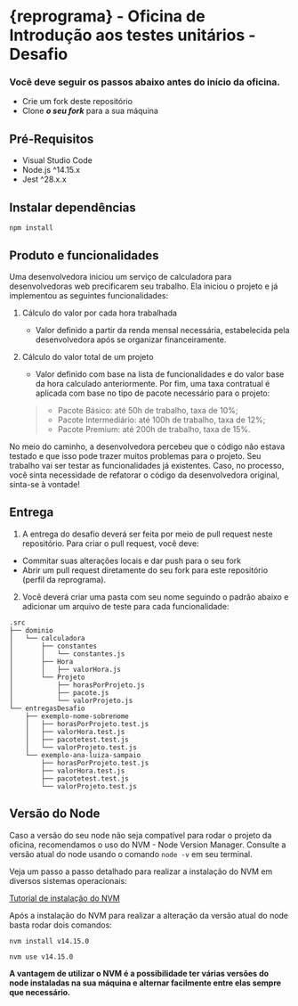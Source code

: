 # {reprograma} - Oficina de Introdução aos testes unitários - Desafio

### **Você deve seguir os passos abaixo antes do início da oficina.**
 - Crie um fork deste repositório
 - Clone **_o seu fork_** para a sua máquina

## Pré-Requisitos
  - Visual Studio Code
  - Node.js ^14.15.x
  - Jest ^28.x.x

## Instalar dependências

`npm install`

## Produto e funcionalidades
Uma desenvolvedora iniciou um serviço de calculadora para desenvolvedoras web precificarem seu trabalho. Ela iniciou o projeto e já implementou as seguintes funcionalidades:

  1. Cálculo do valor por cada  hora trabalhada
      - Valor definido a partir da renda mensal necessária, estabelecida pela desenvolvedora após se organizar financeiramente.

  2. Cálculo do valor total de um projeto
      - Valor definido com base na lista de funcionalidades e do valor base da hora calculado anteriormente. Por fim, uma taxa contratual é aplicada com base no tipo de pacote necessário para o projeto:
      > - Pacote Básico: até 50h de trabalho, taxa de 10%;
      > - Pacote Intermediário: até 100h de trabalho, taxa de 12%;
      > - Pacote Premium: até 200h de trabalho, taxa de 15%.

No meio do caminho, a desenvolvedora percebeu que o código não estava testado e que isso pode trazer muitos problemas para o projeto. Seu trabalho vai ser testar as funcionalidades já existentes. Caso, no processo, você sinta necessidade de refatorar o código da desenvolvedora original, sinta-se à vontade!

## Entrega
1. A entrega do desafio deverá ser feita por meio de pull request neste repositório. Para criar o pull request, você deve:
  - Commitar suas alterações locais e dar push para o seu fork
  - Abrir um pull request diretamente do seu fork para este repositório (perfil da reprograma).


2. Você deverá criar uma pasta com seu nome seguindo o padrão abaixo e adicionar um arquivo de teste para cada funcionalidade:
````
.src
├── dominio
│   └── calculadora
│       ├── constantes
│       │   └── constantes.js
│       ├── Hora
│       │   ├── valorHora.js
│       └── Projeto
│           ├── horasPorProjeto.js
│           ├── pacote.js
│           └── valorProjeto.js
└── entregasDesafio
    ├── exemplo-nome-sobrenome
    │   ├── horasPorProjeto.test.js
    │   ├── valorHora.test.js
    │   ├── pacotetest.test.js
    │   └── valorProjeto.test.js
    └── exemplo-ana-luiza-sampaio
        ├── horasPorProjeto.test.js
        ├── valorHora.test.js
        ├── pacotetest.test.js
        └── valorProjeto.test.js
````

## Versão do Node

Caso a versão do seu node não seja compatível para rodar o projeto da oficina, recomendamos o uso do NVM - Node Version Manager. 
Consulte a versão atual do node usando o comando `node -v` em seu terminal.

Veja um passo a passo detalhado para realizar a instalação do NVM em diversos sistemas operacionais: 

[Tutorial de instalação do NVM](https://www.treinaweb.com.br/blog/instalando-e-gerenciando-varias-versoes-do-node-js-com-nvm)

Após a instalação do NVM para realizar a alteração da versão atual do node basta rodar dois comandos: 

`nvm install v14.15.0`

`nvm use v14.15.0`

**A vantagem de utilizar o NVM é a possibilidade ter várias versões do node instaladas na sua máquina e alternar facilmente entre elas sempre que necessário.**
